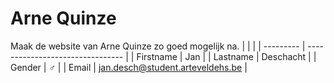 # Arne Quinze

Maak de website van Arne Quinze zo goed mogelijk na.
|           |                                  |
| --------- | -------------------------------- |
| Firstname | Jan                              |
| Lastname  | Deschacht                        |
| Gender    | :male_sign:                      |
| Email     | jan.desch@student.arteveldehs.be |